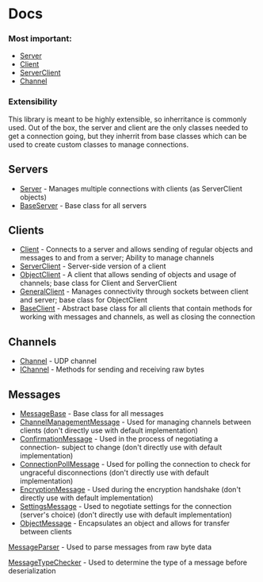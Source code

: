 # Docs

### Most important:
- [Server](https://github.com/KaiNet-X/Network/blob/master/Server.md)
- [Client](https://github.com/KaiNet-X/Network/blob/master/Client.md)
- [ServerClient](https://github.com/KaiNet-X/Network/blob/master/ServerClient.md)
- [Channel]()

### Extensibility

This library is meant to be highly extensible, so inherritance is commonly used. Out of the box, the server and client are the only classes needed to get a connection going, but they inherrit from base classes which can be used to create custom classes to manage connections.

## Servers

- [Server](https://github.com/KaiNet-X/Network/blob/master/Server.md) - Manages multiple connections with clients (as ServerClient objects)
- [BaseServer]() - Base class for all servers

## Clients

- [Client](https://github.com/KaiNet-X/Network/blob/master/Client.md) - Connects to a server and allows sending of regular objects and messages to and from a server; Ability to manage channels
- [ServerClient](https://github.com/KaiNet-X/Network/blob/master/ServerClient.md) - Server-side version of a client 
- [ObjectClient]() - A client that allows sending of objects and usage of channels; base class for Client and ServerClient
- [GeneralClient]() - Manages connectivity through sockets between client and server; base class for ObjectClient
- [BaseClient]() - Abstract base class for all clients that contain methods for working with messages and channels, as well as closing the connection

## Channels

- [Channel]() - UDP channel 
- [IChannel]() - Methods for sending and receiving raw bytes 

## Messages

- [MessageBase]() - Base class for all messages
- [ChannelManagementMessage]() - Used for managing channels between clients (don't directly use with default implementation)
- [ConfirmationMessage]() - Used in the process of negotiating a connection- subject to change (don't directly use with default implementation)
- [ConnectionPollMessage]() - Used for polling the connection to check for ungraceful disconnections (don't directly use with default implementation)
- [EncryptionMessage]() - Used during the encryption handshake (don't directly use with default implementation)
- [SettingsMessage]() - Used to negotiate settings for the connection (server's choice) (don't directly use with default implementation)
- [ObjectMessage]() - Encapsulates an object and allows for transfer between clients

[MessageParser]() - Used to parse messages from raw byte data

[MessageTypeChecker]() - Used to determine the type of a message before deserialization
